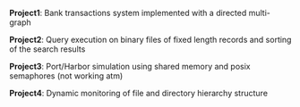 

**Project1**: Bank transactions system implemented with a directed multi-graph

**Project2**: Query execution on binary files of fixed length records and sorting of the search results

**Project3**: Port/Harbor simulation using shared memory and posix semaphores (not working atm)

**Project4**: Dynamic monitoring of file and directory hierarchy structure
